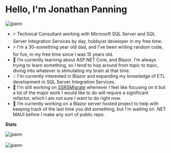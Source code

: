 <h1 align="left">Hello, I'm Jonathan Panning</h1>

<p align="left"> <img src="https://komarev.com/ghpvc/?username=jpann" alt="jpann" /> </p>

- ⚡ Technical Consultant working with Microsoft SQL Server and SQL Server Integration Services by day, hobbyist developer in my free time.
- ⚡ I'm a 30-something year old dad, and I've been writing random code, for fun, in my free time since I was 15 years old.
- 🌱 I’m currently learning about ASP.NET Core, and Blazor. I'm always trying to learn something, so I tend to hop around from topic to topic, diving into whatever is stimulating my brain at that time.
- 💡 I'm currently interested in Blazor and expanding my knowledge of ETL development in SQL Server Integration Services.
- 🔭 I'm still working on [SSRSMigrate](https://github.com/jpann/SSRSMigrate) whenever I feel like focusing on it but a lot of the major work I would like to do will require a significant refactor, which I am not sure I want to do right now.
- 🔭 I’m currently working on a Blazor server hosted project to help with keeping track of the last time you did something, but I'm waiting on .NET MAUI before I make any sort of public repo.


**Stats**
<p align="left">
<img align="center" src="https://github-readme-stats.vercel.app/api?username=jpann&show_icons=true" alt="jpann" /> <br/><br/>
<img align="left" src="https://github-readme-stats.vercel.app/api/top-langs/?username=jpann&layout=compact&hide=html" alt="jpann" />
</p>
